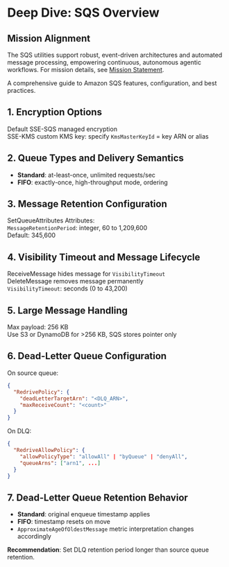 # Deep Dive: SQS Overview

## Mission Alignment

The SQS utilities support robust, event-driven architectures and automated message processing, empowering continuous, autonomous agentic workflows. For mission details, see [Mission Statement](../MISSION.md).

A comprehensive guide to Amazon SQS features, configuration, and best practices.

## 1. Encryption Options

Default SSE-SQS managed encryption  
SSE-KMS custom KMS key: specify `KmsMasterKeyId` = key ARN or alias

## 2. Queue Types and Delivery Semantics

- **Standard**: at-least-once, unlimited requests/sec  
- **FIFO**: exactly-once, high-throughput mode, ordering

## 3. Message Retention Configuration

SetQueueAttributes Attributes:  
`MessageRetentionPeriod`: integer, 60 to 1,209,600  
Default: 345,600

## 4. Visibility Timeout and Message Lifecycle

ReceiveMessage hides message for `VisibilityTimeout`  
DeleteMessage removes message permanently  
`VisibilityTimeout`: seconds (0 to 43,200)

## 5. Large Message Handling

Max payload: 256 KB  
Use S3 or DynamoDB for >256 KB, SQS stores pointer only

## 6. Dead-Letter Queue Configuration

On source queue:  
```json
{
  "RedrivePolicy": {
    "deadLetterTargetArn": "<DLQ_ARN>",
    "maxReceiveCount": "<count>"
  }
}
```
On DLQ:  
```json
{
  "RedriveAllowPolicy": {
    "allowPolicyType": "allowAll" | "byQueue" | "denyAll",
    "queueArns": ["arn1", ...]
  }
}
```

## 7. Dead-Letter Queue Retention Behavior

- **Standard**: original enqueue timestamp applies  
- **FIFO**: timestamp resets on move  
- `ApproximateAgeOfOldestMessage` metric interpretation changes accordingly  

**Recommendation**: Set DLQ retention period longer than source queue retention.
